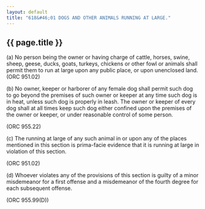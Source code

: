 ```yaml
---
layout: default 
title: "618&#46;01 DOGS AND OTHER ANIMALS RUNNING AT LARGE."
---
```


{{ page.title }}
----------------

​(a) No person being the owner or having charge of cattle, horses,
swine, sheep, geese, ducks, goats, turkeys, chickens or other fowl or
animals shall permit them to run at large upon any public place, or upon
unenclosed land. (ORC 951.02)

​(b) No owner, keeper or harborer of any female dog shall permit such
dog to go beyond the premises of such owner or keeper at any time such
dog is in heat, unless such dog is properly in leash. The owner or
keeper of every dog shall at all times keep such dog either confined
upon the premises of the owner or keeper, or under reasonable control of
some person.

(ORC 955.22)

​(c) The running at large of any such animal in or upon any of the
places mentioned in this section is prima-facie evidence that it is
running at large in violation of this section.

(ORC 951.02)

​(d) Whoever violates any of the provisions of this section is guilty of
a minor misdemeanor for a first offense and a misdemeanor of the fourth
degree for each subsequent offense.

(ORC 955.99(D))
